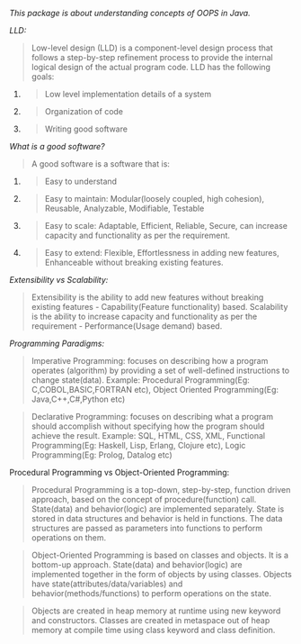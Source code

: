 *This package is about understanding concepts of OOPS in Java.*

*LLD:*

>Low-level design (LLD) is a component-level design process that follows a step-by-step refinement process to provide the internal logical design of the actual program code.
>LLD has the following goals:
1. > Low level implementation details of a system
2. >Organization of code
3. >Writing good software

*What is a good software?*
> A good software is a software that is:
1. >Easy to understand 
2. >Easy to maintain: Modular(loosely coupled, high cohesion), Reusable, Analyzable, Modifiable, Testable
3. >Easy to scale: Adaptable, Efficient, Reliable, Secure, can increase capacity and functionality as per the requirement.
4. >Easy to extend: Flexible, Effortlessness in adding new features, Enhanceable without breaking existing features. 

*Extensibility vs Scalability:*

> Extensibility is the ability to add new features without breaking existing features - Capability(Feature functionality) based.
> Scalability is the ability to increase capacity and functionality as per the requirement - Performance(Usage demand) based.

*Programming Paradigms:*
    
> Imperative Programming: focuses on describing how a program operates (algorithm) by providing a set of well-defined instructions to change state(data).
  Example: Procedural Programming(Eg: C,COBOL,BASIC,FORTRAN etc), Object Oriented Programming(Eg: Java,C++,C#,Python etc)

> Declarative Programming: focuses on describing what a program should accomplish without specifying how the program should achieve the result.
  Example: SQL, HTML, CSS, XML, Functional Programming(Eg: Haskell, Lisp, Erlang, Clojure etc), Logic Programming(Eg: Prolog, Datalog etc)

Procedural Programming vs Object-Oriented Programming:
    
> Procedural Programming is a top-down, step-by-step, function driven approach, based on the concept of procedure(function) call.
  State(data) and behavior(logic) are implemented separately. State is stored in data structures and behavior is held in functions.
  The data structures are passed as parameters into functions to perform operations on them.
       
> Object-Oriented Programming is based on classes and objects. It is a bottom-up approach.
  State(data) and behavior(logic) are implemented together in the form of objects by using classes.
  Objects have state(attributes/data/variables) and behavior(methods/functions) to perform operations on the state.
    
> Objects are created in heap memory at runtime using new keyword and constructors.
  Classes are created in metaspace out of heap memory at compile time using class keyword and class definition.